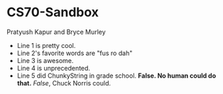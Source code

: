 # CS70-Sandbox
Pratyush Kapur and Bryce Murley

* Line 1 is pretty cool.
* Line 2's favorite words are "fus ro dah"
* Line 3 is awesome.
* Line 4 is unprecedented.
* Line 5 did ChunkyString in grade school.  **False.  No human could do 
that.** _False_, Chuck Norris could.
